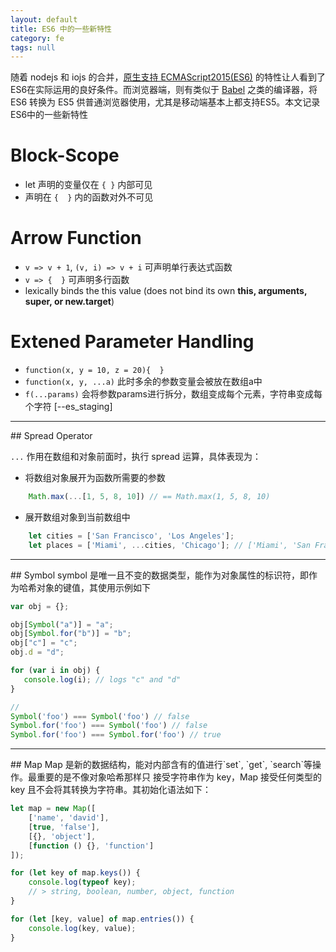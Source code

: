 ```yaml
---
layout: default
title: ES6 中的一些新特性
category: fe
tags: null
---
```


随着 nodejs 和 iojs 的合并，[原生支持 ECMAScript2015(ES6)](https://nodejs.org/en/docs/es6/) 的特性让人看到了ES6在实际运用的良好条件。而浏览器端，则有类似于 [Babel](https://babeljs.io/repl/) 之类的编译器，将 ES6 转换为 ES5 供普通浏览器使用，尤其是移动端基本上都支持ES5。本文记录ES6中的一些新特性



# Block-Scope
+ let 声明的变量仅在 `{ }` 内部可见
+ 声明在 `{  }` 内的函数对外不可见

# Arrow Function
+ `v => v + 1`, `(v, i) => v + i` 可声明单行表达式函数
+ `v => {  }` 可声明多行函数
+ lexically binds the this value (does not bind its own **this, arguments, super, or new.target**)
 
# Extened Parameter Handling
+ `function(x, y = 10, z = 20){  }`
+ `function(x, y, ...a)` 此时多余的参数变量会被放在数组a中
+ `f(...params)` 会将参数params进行拆分，数组变成每个元素，字符串变成每个字符 [--es_staging]

<hr>
## Spread Operator

`...` 作用在数组和对象前面时，执行 spread 运算，具体表现为：
+ 将数组对象展开为函数所需要的参数

```javascript
    Math.max(...[1, 5, 8, 10]) // == Math.max(1, 5, 8, 10)
```
+ 展开数组对象到当前数组中

```javascript
    let cities = ['San Francisco', 'Los Angeles'];
    let places = ['Miami', ...cities, 'Chicago']; // ['Miami', 'San Francisco', 'Los Angeles', 'Chicago']
```

<hr>
## Symbol
symbol 是唯一且不变的数据类型，能作为对象属性的标识符，即作为哈希对象的键值，其使用示例如下

```javascript
var obj = {};

obj[Symbol("a")] = "a";
obj[Symbol.for("b")] = "b";
obj["c"] = "c";
obj.d = "d";

for (var i in obj) {
   console.log(i); // logs "c" and "d"
}

// 
Symbol('foo') === Symbol('foo') // false
Symbol.for('foo') === Symbol('foo') // false
Symbol.for('foo') === Symbol.for('foo') // true
```

<hr>
## Map
Map 是新的数据结构，能对内部含有的值进行`set`, `get`, `search`等操作。最重要的是不像对象哈希那样只
接受字符串作为 key，Map 接受任何类型的 key 且不会将其转换为字符串。其初始化语法如下：

```js
let map = new Map([
    ['name', 'david'],
    [true, 'false'],
    [{}, 'object'],
    [function () {}, 'function']
]);

for (let key of map.keys()) {
    console.log(typeof key);
    // > string, boolean, number, object, function
}

for (let [key, value] of map.entries()) {
    console.log(key, value);
}
```
